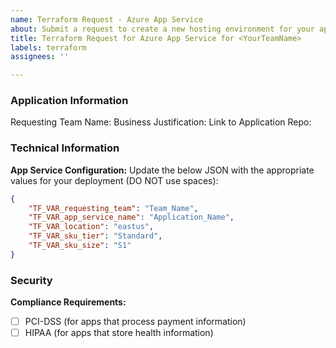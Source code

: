 ```yaml
---
name: Terraform Request - Azure App Service
about: Submit a request to create a new hosting environment for your app
title: Terraform Request for Azure App Service for <YourTeamName>
labels: terraform
assignees: ''

---
```


### Application Information
Requesting Team Name: 
Business Justification: 
Link to Application Repo: 


### Technical Information
**App Service Configuration:**
Update the below JSON with the appropriate values for your deployment (DO NOT use spaces):

```json
{
    "TF_VAR_requesting_team": "Team_Name",
    "TF_VAR_app_service_name": "Application_Name",
    "TF_VAR_location": "eastus",
    "TF_VAR_sku_tier": "Standard",
    "TF_VAR_sku_size": "S1"
} 
```

### Security
**Compliance Requirements:**
- [ ] PCI-DSS (for apps that process payment information)
- [ ] HIPAA (for apps that store health information)
